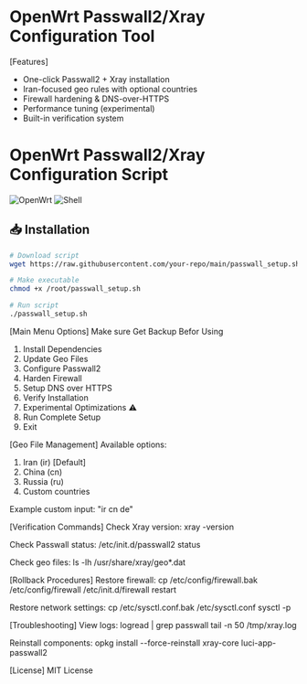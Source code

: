 OpenWrt Passwall2/Xray Configuration Tool
========================================

[Features]
- One-click Passwall2 + Xray installation
- Iran-focused geo rules with optional countries
- Firewall hardening & DNS-over-HTTPS
- Performance tuning (experimental)
- Built-in verification system

# OpenWrt Passwall2/Xray Configuration Script

![OpenWrt](https://img.shields.io/badge/OpenWrt-Supported-brightgreen) 
![Shell](https://img.shields.io/badge/Shell-Bash-blue)

## 📥 Installation
```bash
# Download script
wget https://raw.githubusercontent.com/your-repo/main/passwall_setup.sh -O /root/passwall_setup.sh

# Make executable
chmod +x /root/passwall_setup.sh

# Run script
./passwall_setup.sh
```

[Main Menu Options]   Make sure Get Backup Befor Using
1) Install Dependencies
2) Update Geo Files
3) Configure Passwall2  
4) Harden Firewall
5) Setup DNS over HTTPS
6) Verify Installation
7) Experimental Optimizations ⚠️
8) Run Complete Setup
0) Exit

[Geo File Management]
Available options:
1) Iran (ir) [Default]
2) China (cn)
3) Russia (ru)
4) Custom countries

Example custom input: "ir cn de"

[Verification Commands]
Check Xray version:
xray -version

Check Passwall status:
/etc/init.d/passwall2 status

Check geo files:
ls -lh /usr/share/xray/geo*.dat

[Rollback Procedures]
Restore firewall:
cp /etc/config/firewall.bak /etc/config/firewall
/etc/init.d/firewall restart

Restore network settings:
cp /etc/sysctl.conf.bak /etc/sysctl.conf
sysctl -p

[Troubleshooting]
View logs:
logread | grep passwall
tail -n 50 /tmp/xray.log

Reinstall components:
opkg install --force-reinstall xray-core luci-app-passwall2

[License]
MIT License
